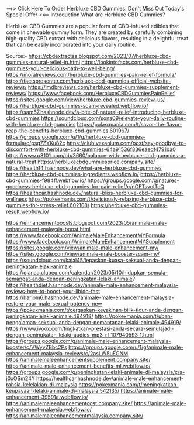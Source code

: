 ==>> Click Here To Order Herbluxe CBD Gummies: Don't Miss Out Today's Special Offer <<==
Introduction
What are Herbluxe CBD Gummies?

Herbluxe CBD Gummies are a popular form of CBD-infused edibles that come in chewable gummy form. They are created by carefully combining high-quality CBD extract with delicious flavors, resulting in a delightful treat that can be easily incorporated into your daily routine.



Source:-
https://cbdextractss.blogspot.com/2023/07/herbluxe-cbd-gummies-natural-relief-in.html
https://lookintofacts.com/herbluxe-cbd-gummies-your-delicious-path-to-well-being/
https://moralreviews.com/herbluxe-cbd-gummies-pain-relief-formula/
https://factspresenter.com/herbluxe-cbd-gummies-official-website-reviews/
https://imdbreviews.com/herbluxe-cbd-gummies-supplement-reviews/
https://www.facebook.com/HerbluxeCBDGummiesPainRelief
https://sites.google.com/view/herbluxe-cbd-gummies-review-us/
https://herbluxe-cbd-gummies-scam-revealed.webflow.io/
https://sam67.hashnode.dev/a-bite-of-natural-relief-introducing-herbluxe-cbd-gummies
https://soundcloud.com/sona09/elevate-your-daily-routine-with-herbluxe-cbd-gummies
https://pokexmania.com/t/savor-the-flavor-reap-the-benefits-herbluxe-cbd-gummies.601967/
https://groups.google.com/u/1/g/herbluxe-cbd-gummies-formula/c/psg7ZYKu82c
https://club.vexanium.com/post/say-goodbye-to-discomfort-with-herbluxe-cbd-gummies-64a91536f836eaedf4791da0
https://www.q8101.com/bb/3660/balance-with-herbluxe-cbd-gummies-a-natural-treat
https://herbluxecbdgummiesprice.company.site/
https://health14.hashnode.dev/what-are-herbluxe-cbd-gummies
https://herbluxe-cbd-gummies-ingredients.webflow.io/
https://herbluxe-cbd-gummies-f984ff.webflow.io/
https://groups.google.com/g/natures-goodness-herbluxe-cbd-gummies-for-pain-relief/c/nGFTsvctTcQ
https://healthcar.hashnode.dev/natural-bliss-herbluxe-cbd-gummies-for-wellness
https://pokexmania.com/t/deliciously-relaxing-herbluxe-cbd-gummies-for-stress-relief.602108/
https://herbluxe-cbd-gummies-result.webflow.io/

https://enhancementboosts.blogspot.com/2023/05/animale-male-enhancement-malaysia-boost.html
https://www.facebook.com/AnimaleMaleEnhancementMYFormula
https://www.facebook.com/AnimaleMaleEnhancementMYSupplement
https://sites.google.com/view/animale-male-enhancement-my/
https://sites.google.com/view/animale-male-booster-scam-my/
https://soundcloud.com/kajal45/lepaskan-kuasa-seksual-anda-dengan-peningkatan-lelaki-animale
https://dianaa.clubeo.com/calendar/2023/05/10/hidupkan-semula-semangat-anda-dengan-peningkatan-lelaki-animale?
https://healthdiet.hashnode.dev/animale-male-enhancement-malaysia-reviews-how-to-boost-your-libido-fast
https://hariom6.hashnode.dev/animale-male-enhancement-malaysia-restore-your-male-sexual-potency-new
https://pokexmania.com/t/cergaskan-keyakinan-bilik-tidur-anda-dengan-peningkatan-lelaki-animale.494918/
https://pokexmania.com/t/ubah-pengalaman-seksual-anda-dengan-pemantapan-lelaki-animale.494919/
https://www.ivoox.com/tingkatkan-prestasi-anda-secara-semulajadi-dengan-peningkatan-lelaki-audios-mp3_rf_107940593_1.html
https://groups.google.com/g/animale-male-enhancement-malaysia-booster/c/VWyvZBbc2Ps
https://groups.google.com/u/1/g/animale-male-enhancement-malaysia-reviews/c/2asLW5uEGNM
https://animalemaleenhancementsupplement.company.site/
https://animale-male-enhancement-benefits-ml.webflow.io/
https://groups.google.com/g/peningkatan-lelaki-animale-di-malaysia/c/a-j0xOSm24Y
https://healthcar.hashnode.dev/animale-male-enhancement-rahsia-kelelakian-di-malaysia
https://pokexmania.com/t/meningkatkan-keupayaan-lelaki-animale-di-malaysia.542135/
https://animale-male-enhancement-39591a.webflow.io/
https://animalemaleenhancementcost.company.site/
https://animale-male-enhancement-malaysia.webflow.io/
https://animalemaleenhancementmalaysia.company.site/

